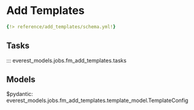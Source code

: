 # Add Templates

```yaml
{!> reference/add_templates/schema.yml!}
```

## Tasks

::: everest_models.jobs.fm_add_templates.tasks

## Models

$pydantic: everest_models.jobs.fm_add_templates.template_model.TemplateConfig
